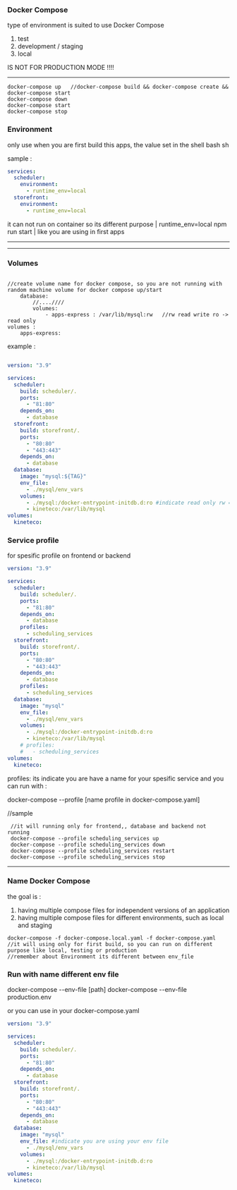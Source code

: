 ### Docker Compose
type of environment is suited to use Docker Compose
1. test
2. development / staging
3. local
   
IS NOT FOR PRODUCTION MODE !!!!

---

```
docker-compose up   //docker-compose build && docker-compose create && docker-compose start
docker-compose down
docker-compose start
docker-compose stop
```

### Environment
only use when you are first build this apps, the value set in the shell bash sh

sample :
```yaml
services:
  scheduler:
    environment:
      - runtime_env=local
  storefront:
    environment:
      - runtime_env=local
```
it can not run on container so its different purpose | runtime_env=local npm run start | like you are using in first apps

---
---

### Volumes
```

//create volume name for docker compose, so you are not running with random machine volume for docker compose up/start
    database:
        //....////
        volumes:
            - apps-express : /var/lib/mysql:rw   //rw read write ro -> read only
volumes :
    apps-express:

```
example :
``` yaml

version: "3.9"

services:
  scheduler:
    build: scheduler/.
    ports:
      - "81:80"
    depends_on:
      - database
  storefront: 
    build: storefront/.
    ports:
      - "80:80"
      - "443:443"
    depends_on:
      - database
  database: 
    image: "mysql:${TAG}"
    env_file:
      - ./mysql/env_vars
    volumes:
      - ./mysql:/docker-entrypoint-initdb.d:ro #indicate read only rw == read and write
      - kineteco:/var/lib/mysql
volumes:
  kineteco: 

```

### Service profile
for spesific profile on frontend or backend
``` yaml
version: "3.9"

services:
  scheduler:
    build: scheduler/.
    ports:
      - "81:80"
    depends_on:
      - database
    profiles:
      - scheduling_services
  storefront: 
    build: storefront/.
    ports:
      - "80:80"
      - "443:443"
    depends_on:
      - database
    profiles:
      - scheduling_services
  database: 
    image: "mysql"
    env_file:
      - ./mysql/env_vars
    volumes:
      - ./mysql:/docker-entrypoint-initdb.d:ro
      - kineteco:/var/lib/mysql
    # profiles:
    #   - scheduling_services
volumes:
  kineteco: 
```
 profiles: its indicate you are have a name for your spesific service and you can run with : 

 docker-compose --profile [name profile in docker-compose.yaml]

 //sample
```
 //it will running only for frontend,, database and backend not running
 docker-compose --profile scheduling_services up 
 docker-compose --profile scheduling_services down
 docker-compose --profile scheduling_services restart
 docker-compose --profile scheduling_services stop
```
----

### Name Docker Compose
the goal is :
1. having multiple compose files for independent versions of an application
2. having multiple compose files for different environments, such as local and staging

```
docker-compose -f docker-compose.local.yaml -f docker-compose.yaml 
//it will using only for first build, so you can run on different purpose like local, testing or production
//remember about Environment its different between env_file
```

### Run with name different env file
docker-compose --env-file [path]
docker-compose --env-file production.env

or you can use in your docker-compose.yaml
``` yaml
version: "3.9"

services:
  scheduler:
    build: scheduler/.
    ports:
      - "81:80"
    depends_on:
      - database
  storefront: 
    build: storefront/.
    ports:
      - "80:80"
      - "443:443"
    depends_on:
      - database
  database: 
    image: "mysql"
    env_file: #indicate you are using your env file
      - ./mysql/env_vars
    volumes:
      - ./mysql:/docker-entrypoint-initdb.d:ro
      - kineteco:/var/lib/mysql
volumes:
  kineteco: 
```

